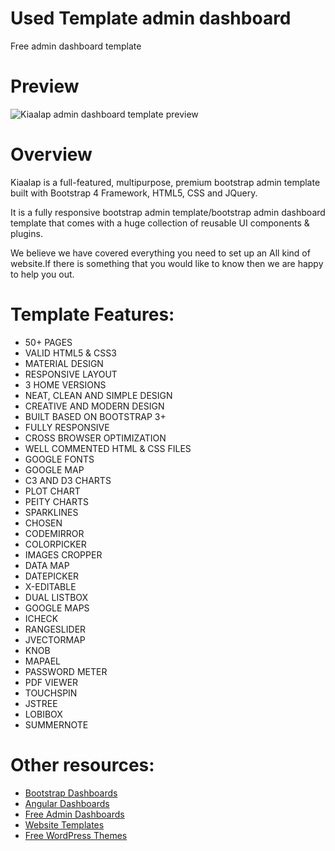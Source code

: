# Used Template admin dashboard
Free admin dashboard template

# Preview

![Kiaalap admin dashboard template preview](https://colorlib.com/wp/wp-content/uploads/sites/2/kiaalap-free-bootstrap-admin-dashboard-template.jpg)

# Overview
Kiaalap is a full-featured, multipurpose, premium bootstrap admin template built with Bootstrap 4 Framework, HTML5, CSS and JQuery.

It is a fully responsive bootstrap admin template/bootstrap admin dashboard template that comes with a huge collection of reusable UI components & plugins.

We believe we have covered everything you need to set up an All kind of website.If there is something that you would like to know then we are happy to help you out.

# Template Features:

- 50+ PAGES
- VALID HTML5 & CSS3
- MATERIAL DESIGN
- RESPONSIVE LAYOUT
- 3 HOME VERSIONS
- NEAT, CLEAN AND SIMPLE DESIGN
- CREATIVE AND MODERN DESIGN
- BUILT BASED ON BOOTSTRAP 3+
- FULLY RESPONSIVE
- CROSS BROWSER OPTIMIZATION
- WELL COMMENTED HTML & CSS FILES
- GOOGLE FONTS
- GOOGLE MAP
- C3 AND D3 CHARTS
- PLOT CHART
- PEITY CHARTS
- SPARKLINES
- CHOSEN
- CODEMIRROR
- COLORPICKER
- IMAGES CROPPER
- DATA MAP
- DATEPICKER
- X-EDITABLE
- DUAL LISTBOX
- GOOGLE MAPS
- ICHECK
- RANGESLIDER
- JVECTORMAP
- KNOB
- MAPAEL
- PASSWORD METER
- PDF VIEWER
- TOUCHSPIN
- JSTREE
- LOBIBOX
- SUMMERNOTE

# Other resources:

- [Bootstrap Dashboards](https://colorlib.com/wp/free-bootstrap-admin-dashboard-templates/)
- [Angular Dashboards](https://colorlib.com/wp/angularjs-admin-templates/)
- [Free Admin Dashboards](https://colorlib.com/wp/free-html5-admin-dashboard-templates/)
- [Website Templates](https://colorlib.com/wp/templates/)
- [Free WordPress Themes](https://colorlib.com/wp/free-wordpress-themes/)
